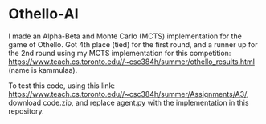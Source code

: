 # Othello-AI
I made an Alpha-Beta and Monte Carlo (MCTS) implementation for the game of Othello. Got 4th place (tied) for the first round, and a runner up for the 2nd round using my MCTS implementation for this competition: https://www.teach.cs.toronto.edu//~csc384h/summer/othello_results.html (name is kammulaa).

To test this code, using this link: https://www.teach.cs.toronto.edu//~csc384h/summer/Assignments/A3/, download code.zip, and replace agent.py with the implementation in this repository. 
